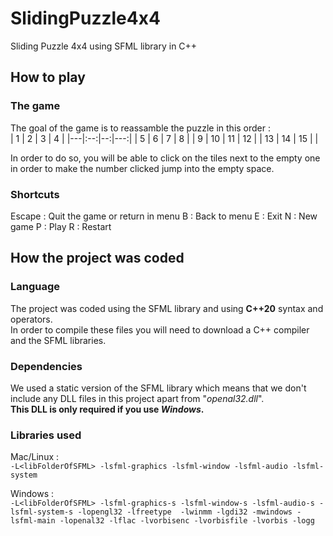 # SlidingPuzzle4x4
Sliding Puzzle 4x4 using SFML library in C++

## How to play

### The game
The goal of the game is to reassamble the puzzle in this order :<br>
| 1 | 2 | 3 | 4 |
|---|:--:|--:|---:|
| 5 |  6 | 7 | 8 |
| 9 | 10 | 11 | 12 |
| 13 |  14 | 15 |  |

In order to do so, you will be able to click on the tiles next to the empty one in order to make the number clicked jump into the empty space.

### Shortcuts

Escape : Quit the game or return in menu
B : Back to menu
E : Exit
N : New game
P : Play
R : Restart

## How the project was coded

### Language
The project was coded using the SFML library and using __C++20__ syntax and operators.<br>
In order to compile these files you will need to download a C++ compiler and the SFML libraries.

### Dependencies
We used a static version of the SFML library which means that we don't include any DLL files in this project apart from "*openal32.dll*".<br>
**This DLL is only required if you use _Windows_.**

### Libraries used

Mac/Linux :<br>
`-L<libFolderOfSFML> -lsfml-graphics -lsfml-window -lsfml-audio -lsfml-system`


Windows :<br>
`-L<libFolderOfSFML> -lsfml-graphics-s -lsfml-window-s -lsfml-audio-s -lsfml-system-s -lopengl32 -lfreetype  -lwinmm -lgdi32 -mwindows -lsfml-main -lopenal32 -lflac -lvorbisenc -lvorbisfile -lvorbis -logg`
